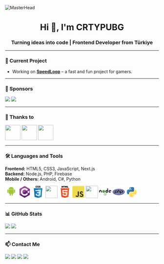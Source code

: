 <img src="http://help.speedloopp.rf.gd/masthead-master/images/logo.png" alt="MasterHead">

<h1 align="center">Hi 👋, I'm CRTYPUBG</h1>
<h3 align="center">Turning ideas into code | Frontend Developer from Türkiye</h3>

---

### 🔭 Current Project
- Working on **[SpeedLoop](https://github.com/CRTYPUBG/SpeedLoop-Emulator)** – a fast and fun project for gamers.

---

### 💖 Sponsors
<a href="https://github.com/sponsors/Kodla-devs"><img src="https://avatars.githubusercontent.com/u/176048354?s=200&v=4" /></a>
<a href="https://github.com/sponsors/SpeedLoop"><img src="https://avatars.githubusercontent.com/u/221162046?s=200&v=4" /></a>

---

### 🤝 Thanks to
<a href="https://github.com/AydoganCan60"><img src="https://avatars.githubusercontent.com/u/129807220?v=4" width="50" height="50" /></a>
<a href="https://github.com/Mirmir0kodla"><img src="https://avatars.githubusercontent.com/u/233357314?v=4" width="50" height="50" /></a>
<a href="https://github.com/mrcbrbn5361"><img src="https://avatars.githubusercontent.com/u/51040879?v=4" width="50" height="50" /></a>

---

### 🛠 Languages and Tools
**Frontend:** HTML5, CSS3, JavaScript, Next.js  
**Backend:** Node.js, PHP, Firebase  
**Mobile / Others:** Android, C#, Python

<p>
<a href="https://developer.android.com" target="_blank"><img src="https://raw.githubusercontent.com/devicons/devicon/master/icons/android/android-original-wordmark.svg" width="40" height="40" /></a>
<a href="https://www.w3schools.com/cs/" target="_blank"><img src="https://raw.githubusercontent.com/devicons/devicon/master/icons/csharp/csharp-original.svg" width="40" height="40" /></a>
<a href="https://www.w3schools.com/css/" target="_blank"><img src="https://raw.githubusercontent.com/devicons/devicon/master/icons/css3/css3-original-wordmark.svg" width="40" height="40" /></a>
<a href="https://firebase.google.com/" target="_blank"><img src="https://www.vectorlogo.zone/logos/firebase/firebase-icon.svg" width="40" height="40" /></a>
<a href="https://www.w3.org/html/" target="_blank"><img src="https://raw.githubusercontent.com/devicons/devicon/master/icons/html5/html5-original-wordmark.svg" width="40" height="40" /></a>
<a href="https://developer.mozilla.org/en-US/docs/Web/JavaScript" target="_blank"><img src="https://raw.githubusercontent.com/devicons/devicon/master/icons/javascript/javascript-original.svg" width="40" height="40" /></a>
<a href="https://nextjs.org/" target="_blank"><img src="https://cdn.worldvectorlogo.com/logos/nextjs-2.svg" width="40" height="40" /></a>
<a href="https://nodejs.org" target="_blank"><img src="https://raw.githubusercontent.com/devicons/devicon/master/icons/nodejs/nodejs-original-wordmark.svg" width="40" height="40" /></a>
<a href="https://www.php.net" target="_blank"><img src="https://raw.githubusercontent.com/devicons/devicon/master/icons/php/php-original.svg" width="40" height="40" /></a>
<a href="https://www.python.org" target="_blank"><img src="https://raw.githubusercontent.com/devicons/devicon/master/icons/python/python-original.svg" width="40" height="40" /></a>
</p>

---

### 📊 GitHub Stats
<p float="left">
  <img src="https://github-readme-stats.vercel.app/api/top-langs?username=crtypubg&show_icons=true&locale=en&layout=compact" width="48%" />
  <img src="https://github-readme-stats.vercel.app/api?username=crtypubg&show_icons=true&locale=en" width="48%" />
</p>

---

### 📫 Contact Me
<p>
  <a href="mailto:crtypubg1@gmail.com"><img src="https://img.shields.io/badge/Email-crtypubg1@gmail.com-red?style=flat-square" /></a>
  <a href="https://dev.to/dev.crtypubg"><img src="https://img.shields.io/badge/Dev.to-@dev.crtypubg-blue?style=flat-square" /></a>
  <a href="https://instagram.com/w.kayrax"><img src="https://img.shields.io/badge/Instagram-@w.kayrax-purple?style=flat-square" /></a>
  <a href="https://www.youtube.com/c/@crtypubgm_"><img src="https://img.shields.io/badge/YouTube-@crtypubgm_-red?style=flat-square" /></a>
</p>
